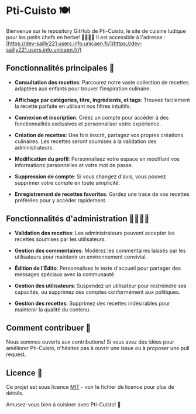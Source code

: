 # Pti-Cuisto 🍽️

Bienvenue sur le repository GitHub de Pti-Cuisto, le site de cuisine ludique pour les petits chefs en herbe! 👩‍🍳👨‍🍳
Il est accessible à l'adresse : [https://dev-sailly221.users.info.unicaen.fr/](https://dev-sailly221.users.info.unicaen.fr/)

## Fonctionnalités principales 🚀

- **Consultation des recettes**: Parcourez notre vaste collection de recettes adaptées aux enfants pour trouver l'inspiration culinaire.

- **Affichage par catégories, titre, ingrédients, et tags**: Trouvez facilement la recette parfaite en utilisant nos filtres intuitifs.

- **Connexion et inscription**: Créez un compte pour accéder à des fonctionnalités exclusives et personnaliser votre expérience.

- **Création de recettes**: Une fois inscrit, partagez vos propres créations culinaires. Les recettes seront soumises à la validation des administrateurs.

- **Modification du profil**: Personnalisez votre espace en modifiant vos informations personnelles et votre mot de passe.

- **Suppression de compte**: Si vous changez d'avis, vous pouvez supprimer votre compte en toute simplicité.

- **Enregistrement de recettes favorites**: Gardez une trace de vos recettes préférées pour y accéder rapidement.

## Fonctionnalités d'administration 👩‍💼👨‍💼

- **Validation des recettes**: Les administrateurs peuvent accepter les recettes soumises par les utilisateurs.

- **Gestion des commentaires**: Modérez les commentaires laissés par les utilisateurs pour maintenir un environnement convivial.

- **Édition de l'Édito**: Personnalisez le texte d'accueil pour partager des messages spéciaux avec la communauté.

- **Gestion des utilisateurs**: Suspendez un utilisateur pour restreindre ses capacités, ou supprimez des comptes conformément aux politiques.

- **Gestion des recettes**: Supprimez des recettes indésirables pour maintenir la qualité du contenu.

## Comment contribuer 🤝

Nous sommes ouverts aux contributions! Si vous avez des idées pour améliorer Pti-Cuisto, n'hésitez pas à ouvrir une issue ou à proposer une pull request.

## Licence 📄

Ce projet est sous licence [MIT](LICENSE) - voir le fichier de licence pour plus de détails.

Amusez-vous bien à cuisiner avec Pti-Cuisto! 🎉
